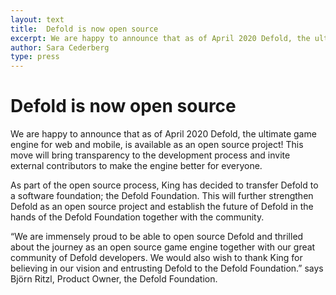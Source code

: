 ```yaml
---
layout: text
title:  Defold is now open source
excerpt: We are happy to announce that as of April 2020 Defold, the ultimate game engine for web and mobile, is available as an open source project!
author: Sara Cederberg
type: press
---
```


# Defold is now open source 
We are happy to announce that as of April 2020 Defold, the ultimate game engine for web and mobile, is available as an open source project! This move will bring transparency to the development process and invite external contributors to make the engine better for everyone.

As part of the open source process, King has decided to transfer Defold to a software foundation; the Defold Foundation. This will further strengthen Defold as an open source project and establish the future of Defold in the hands of the Defold Foundation together with the community.

“We are immensely proud to be able to open source Defold and thrilled about the journey as an open source game engine together with our great community of Defold developers. We would also wish to thank King for believing in our vision and entrusting Defold to the Defold Foundation.” says Björn Ritzl, Product Owner, the Defold Foundation.
